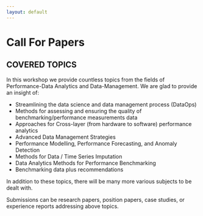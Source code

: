```yaml
---
layout: default
---
```

<h1><b>Call For Papers</b></h1>

<h2><b>COVERED TOPICS</b></h2>
In this workshop we provide countless topics from the fields of Performance-Data Analytics and Data-Management.
We are glad to provide an insight of:

<ul>
<li>Streamlining the data science and data management process (DataOps)</li>
<li>Methods for assessing and ensuring the quality of benchmarking/performance measurements data</li>
<li>Approaches for Cross-layer (from hardware to software) performance analytics</li>
<li>Advanced Data Management Strategies</li>
<li>Performance Modelling, Performance Forecasting, and Anomaly Detection</li>
<li>Methods for Data / Time Series Imputation</li>
<li>Data Analytics Methods for Performance Benchmarking</li>
<li>Benchmarking data plus recommendations</li>
</ul>

In addition to these topics, there will be many more various subjects to be dealt with.  
<p>Submissions can be research papers, position papers, case studies, or experience reports addressing above topics. </p>


